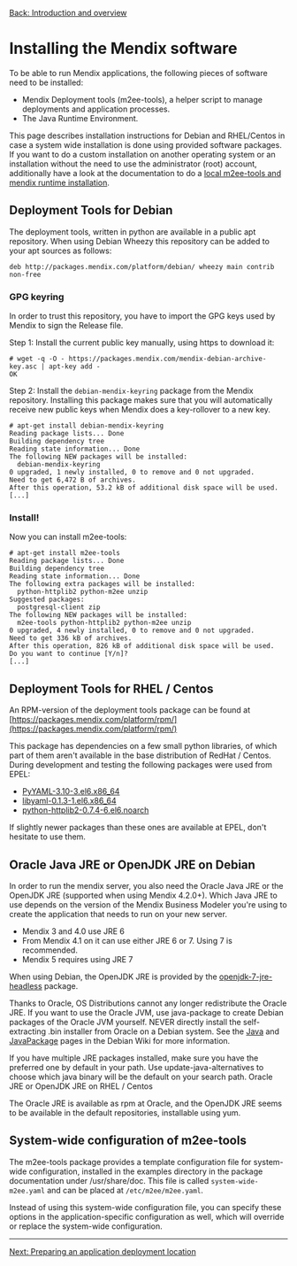 [Back: Introduction and overview](introduction.md)

# Installing the Mendix software

To be able to run Mendix applications, the following pieces of software need to be installed:

 * Mendix Deployment tools (m2ee-tools), a helper script to manage deployments and application processes.
 * The Java Runtime Environment.

This page describes installation instructions for Debian and RHEL/Centos in case a system wide installation is done using provided software packages. If you want to do a custom installation on another operating system or an installation without the need to use the administrator (root) account, additionally have a look at the documentation to do a [local m2ee-tools and mendix runtime installation](non-root-install.md).

## Deployment Tools for Debian

The deployment tools, written in python are available in a public apt repository. When using Debian Wheezy this repository can be added to your apt sources as follows:

    deb http://packages.mendix.com/platform/debian/ wheezy main contrib non-free

### GPG keyring

In order to trust this repository, you have to import the GPG keys used by Mendix to sign the Release file.

Step 1: Install the current public key manually, using https to download it:

    # wget -q -O - https://packages.mendix.com/mendix-debian-archive-key.asc | apt-key add -
    OK

Step 2: Install the `debian-mendix-keyring` package from the Mendix repository. Installing this package makes sure that you will automatically receive new public keys when Mendix does a key-rollover to a new key.

    # apt-get install debian-mendix-keyring
    Reading package lists... Done
    Building dependency tree
    Reading state information... Done
    The following NEW packages will be installed:
      debian-mendix-keyring
    0 upgraded, 1 newly installed, 0 to remove and 0 not upgraded.
    Need to get 6,472 B of archives.
    After this operation, 53.2 kB of additional disk space will be used.
    [...]

### Install!

Now you can install m2ee-tools:

    # apt-get install m2ee-tools
    Reading package lists... Done
    Building dependency tree
    Reading state information... Done
    The following extra packages will be installed:
      python-httplib2 python-m2ee unzip
    Suggested packages:
      postgresql-client zip
    The following NEW packages will be installed:
      m2ee-tools python-httplib2 python-m2ee unzip
    0 upgraded, 4 newly installed, 0 to remove and 0 not upgraded.
    Need to get 336 kB of archives.
    After this operation, 826 kB of additional disk space will be used.
    Do you want to continue [Y/n]?
    [...]

## Deployment Tools for RHEL / Centos

An RPM-version of the deployment tools package can be found at [https://packages.mendix.com/platform/rpm/](https://packages.mendix.com/platform/rpm/)

This package has dependencies on a few small python libraries, of which part of them aren't available in the base distribution of RedHat / Centos. During development and testing the following packages were used from EPEL:

 * [PyYAML-3.10-3.el6.x86_64](http://dl.fedoraproject.org/pub/epel/6/x86_64/repoview/PyYAML.html)
 * [libyaml-0.1.3-1.el6.x86_64](http://dl.fedoraproject.org/pub/epel/6/x86_64/repoview/libyaml.html)
 * [python-httplib2-0.7.4-6.el6.noarch](http://dl.fedoraproject.org/pub/epel/6/x86_64/repoview/python-httplib2.html)

If slightly newer packages than these ones are available at EPEL, don't hesitate to use them.

## Oracle Java JRE or OpenJDK JRE on Debian

In order to run the mendix server, you also need the Oracle Java JRE or the OpenJDK JRE (supported when using Mendix 4.2.0+). Which Java JRE to use depends on the version of the Mendix Business Modeler you're using to create the application that needs to run on your new server.

 * Mendix 3 and 4.0 use JRE 6
 * From Mendix 4.1 on it can use either JRE 6 or 7. Using 7 is recommended.
 * Mendix 5 requires using JRE 7

When using Debian, the OpenJDK JRE is provided by the [openjdk-7-jre-headless](https://packages.debian.org/openjdk-7-jre-headless) package.

Thanks to Oracle, OS Distributions cannot any longer redistribute the Oracle JRE. If you want to use the Oracle JVM, use java-package to create Debian packages of the Oracle JVM yourself. NEVER directly install the self-extracting .bin installer from Oracle on a Debian system. See the [Java](http://wiki.debian.org/Java) and [JavaPackage](http://wiki.debian.org/JavaPackage) pages in the Debian Wiki for more information.

If you have multiple JRE packages installed, make sure you have the preferred one by default in your path. Use update-java-alternatives to choose which java binary will be the default on your search path.
Oracle JRE or OpenJDK JRE on RHEL / Centos

The Oracle JRE is available as rpm at Oracle, and the OpenJDK JRE seems to be available in the default repositories, installable using yum.

## System-wide configuration of m2ee-tools

The m2ee-tools package provides a template configuration file for system-wide configuration, installed in the examples directory in the package documentation under /usr/share/doc. This file is called `system-wide-m2ee.yaml` and can be placed at `/etc/m2ee/m2ee.yaml`.

Instead of using this system-wide configuration file, you can specify these options in the application-specific configuration as well, which will override or replace the system-wide configuration.

- - -

[Next: Preparing an application deployment location](install-2.md)
